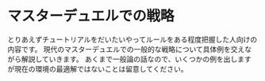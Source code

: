 # マスターデュエルでの戦略

とりあえずチュートリアルをだいたいやってルールをある程度把握した人向けの内容です。
現代のマスターデュエルでの一般的な戦略について具体例を交えながら解説していきます。
あくまで一般論の話なので、いくつかの例を出しますが現在の環境の最適解ではないことは留意してください。

